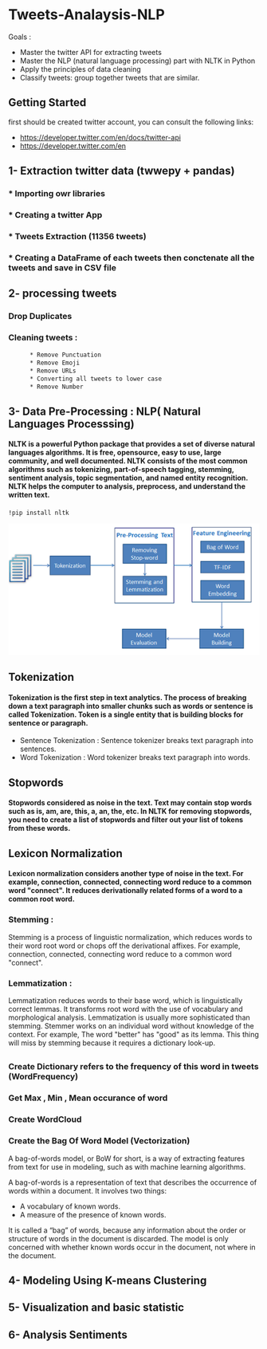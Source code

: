 # Tweets-Analaysis-NLP

Goals :
* Master the twitter API for extracting tweets
* Master the NLP (natural language processing) part with NLTK in Python
* Apply the principles of data cleaning
* Classify tweets: group together tweets that are similar.


## Getting Started
first should be created twitter account,
you can consult the following links: 
* https://developer.twitter.com/en/docs/twitter-api 
* https://developer.twitter.com/en



## 1- Extraction twitter data (twwepy + pandas)
### * Importing owr libraries
### * Creating a twitter App
### * Tweets Extraction (11356 tweets)
### * Creating a DataFrame of each tweets then conctenate all the tweets and save in CSV file



## 2- processing tweets

### Drop Duplicates
### Cleaning tweets :
          * Remove Punctuation
          * Remove Emoji
          * Remove URLs
          * Converting all tweets to lower case
          * Remove Number
         

## 3-  Data Pre-Processing : NLP( Natural Languages Processsing)
#### NLTK is a powerful Python package that provides a set of diverse natural languages algorithms. It is free, opensource, easy to use, large community, and well documented. NLTK consists of the most common algorithms such as tokenizing, part-of-speech tagging, stemming, sentiment analysis, topic segmentation, and named entity recognition. NLTK helps the computer to analysis, preprocess, and understand the written text.
````
!pip install nltk
````
![Nltk](NLTK3_zwbdgg.png)


## Tokenization
#### Tokenization is the first step in text analytics. The process of breaking down a text paragraph into smaller chunks such as words or sentence is called Tokenization. Token is a single entity that is building blocks for sentence or paragraph.
 * Sentence Tokenization : Sentence tokenizer breaks text paragraph into sentences.
 * Word Tokenization : Word tokenizer breaks text paragraph into words.
 
## Stopwords

#### Stopwords considered as noise in the text. Text may contain stop words such as is, am, are, this, a, an, the, etc. In NLTK for removing stopwords, you need to create a list of stopwords and filter out your list of tokens from these words.

## Lexicon Normalization

#### Lexicon normalization considers another type of noise in the text. For example, connection, connected, connecting word reduce to a common word "connect". It reduces derivationally related forms of a word to a common root word.

### Stemming :
Stemming is a process of linguistic normalization, which reduces words to their word root word or chops off the derivational affixes. For example, connection, connected, connecting word reduce to a common word "connect".
### Lemmatization : 
Lemmatization reduces words to their base word, which is linguistically correct lemmas. It transforms root word with the use of vocabulary and morphological analysis. Lemmatization is usually more sophisticated than stemming. Stemmer works on an individual word without knowledge of the context. For example, The word "better" has "good" as its lemma. This thing will miss by stemming because it requires a dictionary look-up.

## 
 ### Create Dictionary refers to the frequency of this word in tweets (WordFrequency) 
 ### Get Max , Min , Mean occurance of word
 ### Create WordCloud
 ### Create the Bag Of Word Model (Vectorization)
  A bag-of-words model, or BoW for short, is a way of extracting features from text for use in modeling, such as with machine learning algorithms.

A bag-of-words is a representation of text that describes the occurrence of words within a document. It involves two things:

* A vocabulary of known words.
* A measure of the presence of known words.

It is called a “bag” of words, because any information about the order or structure of words in the document is discarded. The model is only concerned with whether known words occur in the document, not where in the document.


## 4- Modeling Using K-means Clustering
## 5- Visualization and basic statistic
## 6- Analysis Sentiments


